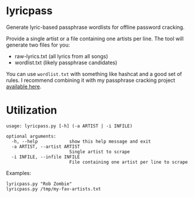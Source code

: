 # lyricpass
Generate lyric-based passphrase wordlists for offline password cracking.

Provide a single artist or a file containing one artists per line. The tool will generate two files for you:
- raw-lyrics.txt (all lyrics from all songs)
- wordlist.txt (likely passphrase candidates)

You can use `wordlist.txt` with something like hashcat and a good set of rules. I recommend combining it with my passphrase cracking project [available here](https://github.com/initstring/passphrase-wordlist). 

# Utilization

```
usage: lyricpass.py [-h] (-a ARTIST | -i INFILE)

optional arguments:
  -h, --help            show this help message and exit
  -a ARTIST, --artist ARTIST
                        Single artist to scrape
  -i INFILE, --infile INFILE
                        File containing one artist per line to scrape

```

Examples:

```
lyricpass.py "Rob Zombie"
lyricpass.py /tmp/my-fav-artists.txt
```
